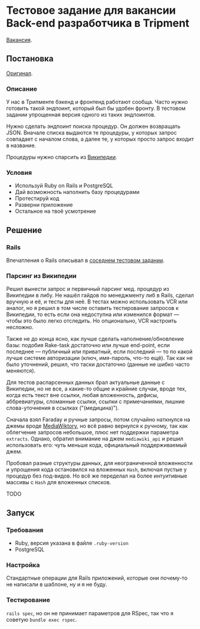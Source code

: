 # Тестовое задание для вакансии Back-end разработчика в Tripment

[Вакансия](https://career.habr.com/vacancies/1000059509).

## Постановка

[Оригинал](https://github.com/tripment/test-tasks/blob/326bc8d/tripment-backend/README.md).

### Описание

У нас в Трипменте бэкенд и фронтенд работают сообща.
Часто нужно готовить такой эндпоинт, который был бы удобен фронту.
В тестовом задании упрощенная версия одного из таких эндпоинтов.

Нужно сделать эндпоинт поиска процедур. Он должен возвращать JSON.
Вначале списка выдаются те процедуры, у которых запрос совпадает с началом слова,
а далее те, у которых просто запрос входит в название.

Процедуры нужно спарсить из [Википедии](https://en.wikipedia.org/wiki/Medical_procedure#List_of_medical_procedures).

### Условия

- Используй Ruby on Rails и PostgreSQL
- Дай возможность наполнить базу процедурами
- Протестируй код
- Разверни приложение
- Остальное на твоё усмотрение

## Решение

### Rails

Впечатления о Rails описывал в [соседнем тестовом задании](https://github.com/AlexWayfer/realy_job_test#rails).


### Парсинг из Википедии

Решил вынести запрос и первичный парсинг мед. процедур из Википедии в либу.
Не нашёл гайдов по менеджменту либ в Rails, сделал вручную и её, и тесты для неё.
В тестах можно использовать VCR или аналог, но я решил в том числе оставить тестирование запросов
к Википедии, то есть если она недоступна или изменился формат — чтобы это было легко отследить.
Но опционально, VCR настроить несложно.

Также не до конца ясно, как лучше сделать наполнение/обновление базы:
подобия Rake-task достаточно или лучше end-point, если последнее — публичный или приватный,
если последний — то по какой лучше системе авторизации (ключ, имя-пароль, что-то ещё).
Так как не было уточнений, решил, что таски достаточно (данные не шибко часто меняются).

Для тестов распарсенных данных брал актуальные данные с Википедии, но не все,
а какие-то общие и крайние случаи, вроде тех, когда есть текст вне ссылки, любая вложенность,
дефисы, аббревиатуры, сломанные ссылки, ссылки с примечаниями,
лишние слова-уточнения в ссылках ("(медицина)").

Сначала взял Faraday и ручные запросы, потом случайно наткнулся на джемы вроде
[MediaWiktory](https://github.com/molybdenum-99/mediawiktory), но всё равно вернулся к ручному,
так как облегчение запросов небольшое, плюс нет поддержки параметра `extracts`.
Однако, обратил внимание на джем `mediawiki_api` и решил использовать его:
чуть меньше кода, официальный поддерживаемый джем.

Пробовал разные структуры данных, для неограниченной вложенности и упрощения кода
остановился на вложенных `Hash`, включая пустые у процедур без под-видов.
Но всё же переделал на более интуитивные массивы с `Hash` для вложенных списков.

TODO

## Запуск

### Требования

*   Ruby, версия указана в файле `.ruby-version`
*   PostgreSQL

### Настройка

Стандартные операции для Rails приложений, которые они почему-то не написали в шаблоне,
ну и я не буду.

### Тестирование

`rails spec`, но он не принимает параметров для RSpec, так что я советую `bundle exec rspec`.
